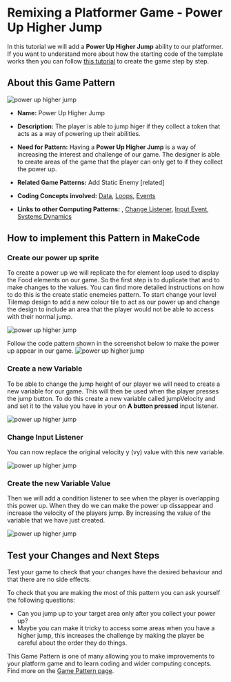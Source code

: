 # Remixing a Platformer Game - Power Up Higher Jump

In this tutorial we will add a **Power Up Higher Jump** ability to our platformer.
If you want to understand more about how the starting code of the template works then you can follow [this tutorial](https://arcade.makecode.com/beta#tutorial:https://github.com/mickfuzz/makecode-platformer-101)
 to create the game step by step.

## About this Game Pattern

![power up higher jump](https://raw.githubusercontent.com/mickfuzz/makecode-platformer-101/master/images/patterns/gameMechanics_more_levels.jpg)

* **Name:** Power Up Higher Jump

* **Description:** The player is able to jump higer if they collect a token that acts as a way of powering up their
abilities.

* **Need for Pattern:** Having a **Power Up Higher Jump** is a way of increasing the interest and challenge of our game.
The designer is able to create areas of the game that the player can only get to if they collect the power up.

* **Related Game Patterns:** Add Static Enemy [related]

* **Coding Concepts involved:** [Data](learningDimensions#data), [Loops](learningDimensions#loops), [Events](learningDimensions#events)

* **Links to other Computing Patterns:** , [Change Listener](learningDimensions#change-listener), [Input Event](learningDimensions#input-event), [Systems Dynamics](learningDimensions#systems-dynamics)

## How to implement this Pattern in MakeCode

### Create our power up sprite

To create a power up we will replicate the for element loop used to display the
Food elements on our game. So the first step is to duplicate that and to make changes to the values.
You can find more detailed instructions on how to do this is the create static enemeies pattern.
To start change your level Tilemap design to add a new colour tile to act as our power up and change
the design to include an area that the player would not be able to access with their normal jump.

![power up higher jump](https://raw.githubusercontent.com/mickfuzz/makecode-platformer-101/master/images/powerUpHigherJump.jpg)

Follow the code pattern shown in the screenshot below to make the power up appear in our game.
![power up higher jump](https://raw.githubusercontent.com/mickfuzz/makecode-platformer-101/master/images/powerUpHigherJump2.jpg)

### Create a new Variable

To be able to change the jump height of our player we will need to create a new variable for our game.
This will then be used when the player presses the jump button. To do this create a new variable called
jumpVelocity and and set it to the value you have in your on **A button pressed** input listener.

![power up higher jump](https://raw.githubusercontent.com/mickfuzz/makecode-platformer-101/master/images/powerUpHigherJump3.jpg)
### Change Input Listener
You can now replace the original velocity y (vy) value with this new variable.

![power up higher jump](https://raw.githubusercontent.com/mickfuzz/makecode-platformer-101/master/images/powerUpHigherJump4.jpg)

### Create the new Variable Value
Then we will add a condition listener to see when the player is overlapping this power up. When they do
we can make the power up dissappear and increase the velocity of the players jump. By increasing
the value of the variable that we have just created.

![power up higher jump](https://raw.githubusercontent.com/mickfuzz/makecode-platformer-101/master/images/powerUpHigherJump4.jpg)


## Test your Changes and Next Steps

Test your game to check that your changes have the desired behaviour and that there are no side effects.

To check that you are making the most of this pattern you can ask yourself the following questions:

* Can you jump up to your target area only after you collect your power up?
* Maybe you can make it tricky to access some areas when you have a higher jump, this increases the challenge by making
the player be careful about the order they do things.

This Game Pattern is one of many allowing you to make improvements to your platform game and to learn coding and wider computing concepts.
Find more on the [Game Pattern page](gamePatterns.md).
